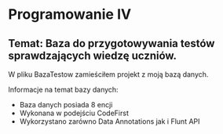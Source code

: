 # Programowanie IV
## Temat: Baza do przygotowywania testów sprawdzających wiedzę uczniów.

W pliku BazaTestow zamieściłem projekt z moją bazą danych. 

Informacje na temat bazy danych:
* Baza danych posiada 8 encji
* Wykonana w podejściu CodeFirst
* Wykorzystano zarówno Data Annotations jak i Flunt API
